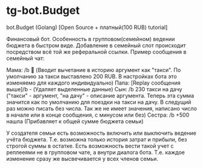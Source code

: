 # tg-bot.Budget

bot.Budget (Golang) [Open Source + платный(100 RUB) tutorial]

Финансовый бот. Особенность в групповом(семейном) ведении бюджета в  быстром виде. Добавление в семейный слот происходит посредством всё той же реферальной ссылки. Пример сообщения в семейный чат:

Мама: /b 🚕 (Вводит вычетание в историю аргумент как "такси". По умолчанию за такси выставлено 200 RUB. В настройках бота это изменяемо для каждого индивидуально)
Папа: [Replay сообщения выше]/b - (Удаляет выделенные данные)
Сын: /b 230 такси на дачу ("такси" - аргумент, "на дачу" - описание аргумента. Теперь эта сумма значится как по умолчанию для поездки на такси на дачу. В следущий раз можно писать без числа. Так же не имеет значения, написано число в начале или в конце сообщения, с минусом или без)
Сестра: /b +500 нашла (Прибавляет к общей сумме бюджета семьи)

У создателя семьи есть возможность включить или выключить ведение учёта бюджета. Т.е. возможна только история затрат и прибыли, без строгой суммы в остатке. Есть возможность вести такой учет с реплееями не в групповом чате, а внутри диалога бота. Т.е. каждое изменение сразу же высвечивается у всех членов семьи.
